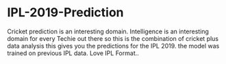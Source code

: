 # IPL-2019-Prediction
Cricket prediction is an interesting domain.
Intelligence is an interesting domain for every Techie out there so this is the combination of cricket plus data analysis this gives you the predictions for the IPL 2019. 
the model was trained on previous IPL data.
Love IPL Format..
